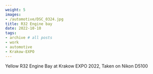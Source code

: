 ```yaml
---
weight: 5
images:
- /automotive/DSC_0324.jpg
title: R32 Engine bay
date: 2022-10-10
tags:
- archive # all posts
- work
- automotive
- Krakow-EXPO
---
```


Yellow R32 Engine Bay at Krakow EXPO 2022, Taken on Nikon D5100